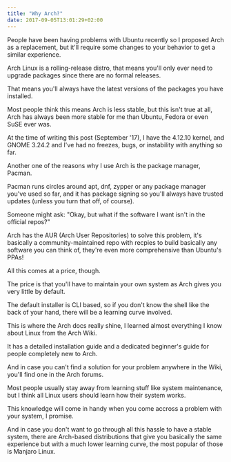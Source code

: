 ```yaml
---
title: "Why Arch?"
date: 2017-09-05T13:01:29+02:00
---
```


People have been having problems with Ubuntu recently so I proposed Arch as a replacement, but it'll require some changes to your behavior to get a similar experience.

Arch Linux is a rolling-release distro, that means you'll only ever need to upgrade packages since there are no formal releases.

That means you'll always have the latest versions of the packages you have installed.

Most people think this means Arch is less stable, but this isn't true at all, Arch has always been more stable for me than Ubuntu, Fedora or even SuSE ever was.

At the time of writing this post (September '17), I have the 4.12.10 kernel, and GNOME 3.24.2 and I've had no freezes, bugs, or instability with anything so far.

Another one of the reasons why I use Arch is the package manager, Pacman.

Pacman runs circles around apt, dnf, zypper or any package manager you've used so far, and it has package signing so you'll always have trusted updates (unless you turn that off, of course).

Someone might ask: "Okay, but what if the software I want isn't in the official repos?"

Arch has the AUR (Arch User Repositories) to solve this problem, it's basically a community-maintained repo with recpies to build basically any software you can think of, they're even more comprehensive than Ubuntu's PPAs!

All this comes at a price, though.

The price is that you'll have to maintain your own system as Arch gives you very little by default.

The default installer is CLI based, so if you don't know the shell like the back of your hand, there will be a learning curve involved.

This is where the Arch docs really shine, I learned almost everything I know about Linux from the Arch Wiki.

It has a detailed installation guide and a dedicated beginner's guide for people completely new to Arch.

And in case you can't find a solution for your problem anywhere in the Wiki, you'll find one in the Arch forums.

Most people usually stay away from learning stuff like system maintenance, but I think all Linux users should learn how their system works.

This knowledge will come in handy when you come accross a problem with your system, I promise.

And in case you don't want to go through all this hassle to have a stable system, there are Arch-based distributions that give you basically the same experience but with a much lower learning curve, the most popular of those is Manjaro Linux.